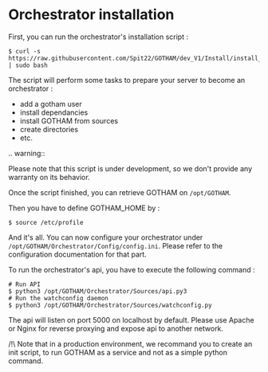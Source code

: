 # Orchestrator installation

First, you can run the orchestrator's installation script :

```
$ curl -s https://raw.githubusercontent.com/Spit22/GOTHAM/dev_V1/Install/install_orchestrator.sh | sudo bash
```

The script will perform some tasks to prepare your server to become an orchestrator :
  - add a gotham user
  - install dependancies
  - install GOTHAM from sources
  - create directories
  - etc.

.. warning::

  Please note that this script is under development, so we don't provide any warranty on its behavior.


Once the script finished, you can retrieve GOTHAM on ``/opt/GOTHAM``.

Then you have to define GOTHAM_HOME by :

```
$ source /etc/profile
```

And it's all. You can now configure your orchestrator under ``/opt/GOTHAM/Orchestrator/Config/config.ini``. Please refer to the configuration documentation for that part.

To run the orchestrator's api, you have to execute the following command :

```
# Run API
$ python3 /opt/GOTHAM/Orchestrator/Sources/api.py3
# Run the watchconfig daemon
$ python3 /opt/GOTHAM/Orchestrator/Sources/watchconfig.py
```


The api will listen on port 5000 on localhost by default. Please use Apache or Nginx for reverse proxying and expose api to another network. 

/!\ Note that in a production environment, we recommand you to create an init script, to run GOTHAM as a service and not as a simple python command.
